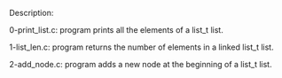 Description:

0-print_list.c: program prints all the elements of a list_t list.

1-list_len.c: program returns the number of elements in a linked list_t list.

2-add_node.c: program adds a new node at the beginning of a list_t list.

